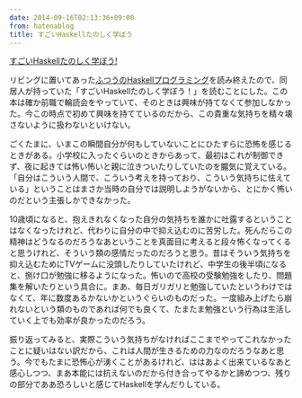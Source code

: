 ```yaml
---
date: 2014-09-16T02:13:36+09:00
from: hatenablog
title: すごいHaskellたのしく学ぼう
---
```

[すごいHaskellたのしく学ぼう!](http://www.amazon.co.jp/exec/obidos/ASIN/4274068854/r7kamura07-22/)

リビングに置いてあった[ふつうのHaskellプログラミング](http://www.amazon.co.jp/exec/obidos/ASIN/4797336021/r7kamura07-22/)を読み終えたので、同居人が持っていた「すごいHaskellたのしく学ぼう！」を読むことにした。この本は確か前職で輪読会をやっていて、そのときは興味が持てなくて参加しなかった。今この時点で初めて興味を持てているのだから、この貴重な気持ちを精々壊さないように扱わないといけない。

ごくたまに、いまこの瞬間自分が何もしていないことにひたすらに恐怖を感じるときがある。小学校に入ったぐらいのときからあって、最初はこれが制御できず、夜に起きては怖い怖いと親に泣きついたりしていたのを朧気に覚えている。「自分はこういう人間で、こういう考えを持っており、こういう気持ちに怯えている」ということはまさか当時の自分では説明しようがないから、とにかく怖いのだという主張しかできなかった。

10歳頃になると、抱えきれなくなった自分の気持ちを誰かに吐露するということはなくなったけれど、代わりに自分の中で抑え込むのに苦労した。死んだらこの精神はどうなるのだろうなあということを真面目に考えると段々怖くなってくると思うけれど、そういう類の感情だったのだろうと思う。昔はそういう気持ちを抑え込むためにTVゲームに没頭したりしていたけれど、中学生の後半頃になると、捌け口が勉強に移るようになった。怖いので高校の受験勉強をしたり、問題集を解いたりという具合に。まあ、毎日ガリガリと勉強していたというわけではなくて、年に数度あるかないかというぐらいのものだった。一度組み上げたら崩れないという類のものであれば何でも良くて、たまたま勉強という行為は生活していく上でも効率が良かったのだろう。

振り返ってみると、実際こういう気持ちがなければここまでやってこれなかったことに疑いはない訳だから、これは人間が生きるための力なのだろうなあと思う。今でもたまに恐怖心が湧くことがあるけれど、ははあよく出来ているなあと感心しつつ、まあ本能には抗えないのだから付き合ってやるかと諦めつつ、残りの部分でああ恐ろしいと感じてHaskellを学んだりしている。

